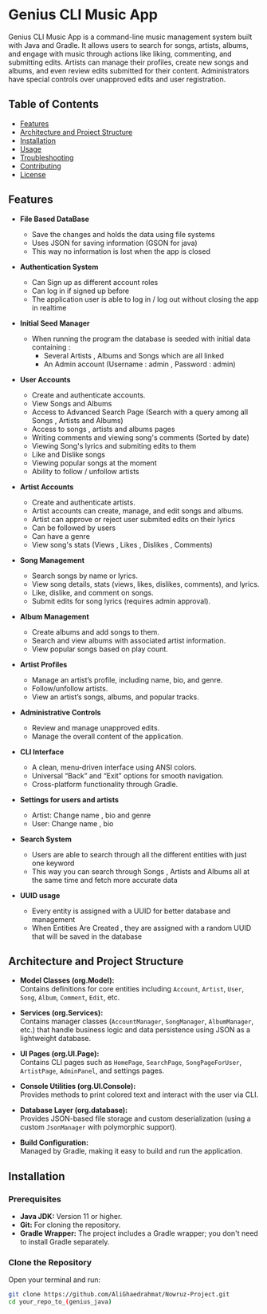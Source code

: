 # Genius CLI Music App

Genius CLI Music App is a command-line music management system built with Java and Gradle. It allows users to search for songs, artists, albums, and engage with music through actions like liking, commenting, and submitting edits. Artists can manage their profiles, create new songs and albums, and even review edits submitted for their content. Administrators have special controls over unapproved edits and user registration.



## Table of Contents
- [Features](#features)
- [Architecture and Project Structure](#architecture-and-project-structure)
- [Installation](#installation)
- [Usage](#usage)
- [Troubleshooting](#troubleshooting)
- [Contributing](#contributing)
- [License](#license)

## Features

- **File Based DataBase**
  - Save the changes and holds the data using file systems
  - Uses JSON for saving information (GSON for java)
  - This way no information is lost when the app is closed

- **Authentication System**
  - Can Sign up as different account roles
  - Can log in if signed up before
  - The application user is able to log in / log out without closing the app in realtime

- **Initial Seed Manager**
  - When running the program the database is seeded with initial data containing : 
    - Several Artists , Albums and Songs which are all linked
    - An Admin account (Username : admin , Password : admin)

- **User Accounts**
  - Create and authenticate accounts.
  - View Songs and Albums
  - Access to Advanced Search Page (Search with a query among all Songs , Artists and Albums)
  - Access to songs , artists and albums pages 
  - Writing comments and viewing song's comments (Sorted by date)
  - Viewing Song's lyrics and submiting edits to them
  - Like and Dislike songs
  - Viewing popular songs at the moment
  - Ability to follow / unfollow artists

- **Artist Accounts**
    - Create and authenticate artists.
    - Artist accounts can create, manage, and edit songs and albums.
    - Artist can approve or reject user submited edits on their lyrics
    - Can be followed by users
    - Can have a genre
    - View song's stats (Views , Likes , Dislikes , Comments)

- **Song Management**
    - Search songs by name or lyrics.
    - View song details, stats (views, likes, dislikes, comments), and lyrics.
    - Like, dislike, and comment on songs.
    - Submit edits for song lyrics (requires admin approval).

- **Album Management**
    - Create albums and add songs to them.
    - Search and view albums with associated artist information.
    - View popular songs based on play count.

- **Artist Profiles**
    - Manage an artist’s profile, including name, bio, and genre.
    - Follow/unfollow artists.
    - View an artist’s songs, albums, and popular tracks.

- **Administrative Controls**
    - Review and manage unapproved edits.
    - Manage the overall content of the application.

- **CLI Interface**
    - A clean, menu-driven interface using ANSI colors.
    - Universal “Back” and “Exit” options for smooth navigation.
    - Cross-platform functionality through Gradle.

- **Settings for users and artists**
  - Artist: Change name , bio and genre
  - User: Change name , bio

- **Search System**
  - Users are able to search through all the different entities with just one keyword
  - This way you can search through Songs , Artists and Albums all at the same time and fetch more accurate data

- **UUID usage**
  - Every entity is assigned with a UUID for better database and management 
  - When Entities Are Created , they are assigned with a random UUID that will be saved in the database 

## Architecture and Project Structure

- **Model Classes (org.Model):**  
  Contains definitions for core entities including `Account`, `Artist`, `User`, `Song`, `Album`, `Comment`, `Edit`, etc.

- **Services (org.Services):**  
  Contains manager classes (`AccountManager`, `SongManager`, `AlbumManager`, etc.) that handle business logic and data persistence using JSON as a lightweight database.

- **UI Pages (org.UI.Page):**  
  Contains CLI pages such as `HomePage`, `SearchPage`, `SongPageForUser`, `ArtistPage`, `AdminPanel`, and settings pages.

- **Console Utilities (org.UI.Console):**  
  Provides methods to print colored text and interact with the user via CLI.

- **Database Layer (org.database):**  
  Provides JSON-based file storage and custom deserialization (using a custom `JsonManager` with polymorphic support).

- **Build Configuration:**  
  Managed by Gradle, making it easy to build and run the application.

## Installation

### Prerequisites
- **Java JDK:** Version 11 or higher.
- **Git:** For cloning the repository.
- **Gradle Wrapper:** The project includes a Gradle wrapper; you don't need to install Gradle separately.

### Clone the Repository
Open your terminal and run:
```bash
git clone https://github.com/AliGhaedrahmat/Nowruz-Project.git
cd your_repo_to_(genius_java)
